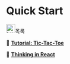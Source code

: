 # Quick Start

<dl>
  <dt>
    <img src="https://www.notion.so/icons/light-bulb_green.svg" alt="https://www.notion.so/icons/light-bulb_green.svg" width="24px" />목록
  </dt>
</dl>

📄 [**Tutorial: Tic-Tac-Toe**](./001-리액트%20Tutorial%20Tic-Tac-Toe.md)  

📄 [**Thinking in React**](./002-리액트%20Thinking%20in%20React.md)  
